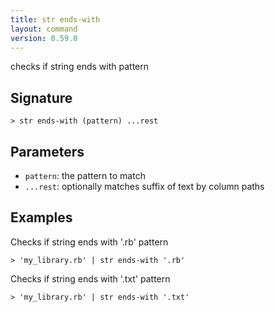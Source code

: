```yaml
---
title: str ends-with
layout: command
version: 0.59.0
---
```


checks if string ends with pattern

## Signature

```> str ends-with (pattern) ...rest```

## Parameters

 -  `pattern`: the pattern to match
 -  `...rest`: optionally matches suffix of text by column paths

## Examples

Checks if string ends with '.rb' pattern
```shell
> 'my_library.rb' | str ends-with '.rb'
```

Checks if string ends with '.txt' pattern
```shell
> 'my_library.rb' | str ends-with '.txt'
```

